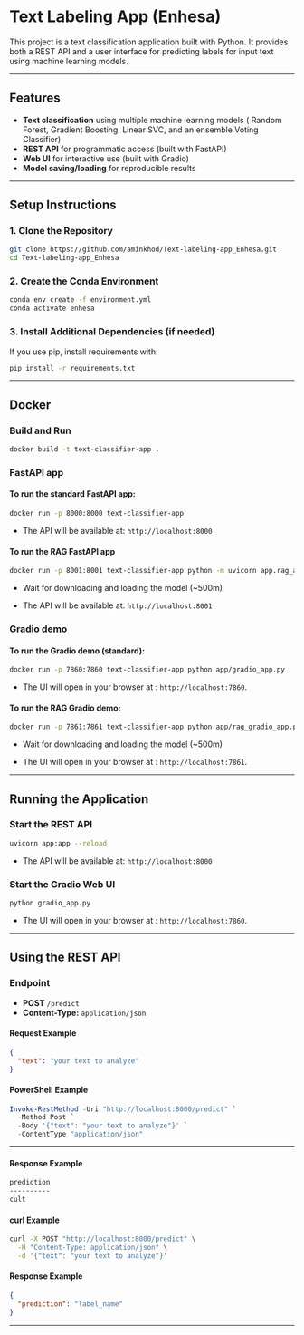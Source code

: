 # Text Labeling App (Enhesa)

This project is a text classification application built with Python. It provides both a REST API and a user interface for predicting labels for input text using machine learning models.

---

## Features

- **Text classification** using multiple machine learning models ( Random Forest, Gradient Boosting, Linear SVC, and an ensemble Voting Classifier)
- **REST API** for programmatic access (built with FastAPI)
- **Web UI** for interactive use (built with Gradio)
- **Model saving/loading** for reproducible results

---

## Setup Instructions

### 1. Clone the Repository

```bash
git clone https://github.com/aminkhod/Text-labeling-app_Enhesa.git
cd Text-labeling-app_Enhesa
```

### 2. Create the Conda Environment

```bash
conda env create -f environment.yml
conda activate enhesa
```

### 3. Install Additional Dependencies (if needed)

If you use pip, install requirements with:

```bash
pip install -r requirements.txt
```

---

## Docker

### Build and Run
```bash
docker build -t text-classifier-app .
```

### FastAPI app
#### To run the standard FastAPI app:
```bash
docker run -p 8000:8000 text-classifier-app

```
- The API will be available at: `http://localhost:8000`
#### To run the RAG FastAPI app
```bash
docker run -p 8001:8001 text-classifier-app python -m uvicorn app.rag_api:app --host 0.0.0.0 --port 8001
```
- Wait for downloading and loading the model (~500m)

- The API will be available at: `http://localhost:8001`

### Gradio demo
#### To run the Gradio demo (standard):
```bash
docker run -p 7860:7860 text-classifier-app python app/gradio_app.py

```
- The UI will open in your browser at : `http://localhost:7860`.

#### To run the RAG Gradio demo:


```bash
docker run -p 7861:7861 text-classifier-app python app/rag_gradio_app.py
```
- Wait for downloading and loading the model (~500m)

- The UI will open in your browser at : `http://localhost:7861`.


---

## Running the Application

### Start the REST API

```bash
uvicorn app:app --reload
```
- The API will be available at: `http://localhost:8000`

### Start the Gradio Web UI

```bash
python gradio_app.py
```
- The UI will open in your browser at : `http://localhost:7860`.

---

## Using the REST API

### Endpoint

- **POST** `/predict`
- **Content-Type:** `application/json`

#### Request Example

```json
{
  "text": "your text to analyze"
}
```

#### PowerShell Example

```powershell
Invoke-RestMethod -Uri "http://localhost:8000/predict" `
  -Method Post `
  -Body '{"text": "your text to analyze"}' `
  -ContentType "application/json"
```

---

#### Response Example

```bash
prediction
----------
cult
```

#### curl Example

```bash
curl -X POST "http://localhost:8000/predict" \
  -H "Content-Type: application/json" \
  -d '{"text": "your text to analyze"}'
```

#### Response Example

```json
{
  "prediction": "label_name"
}
```

---
